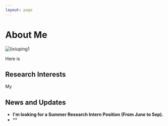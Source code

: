 ```yaml
---
layout: page
---
```


# About Me

![lixiuping1](D:\website\Github个人站\BillionLee.github.io\lixiuping1.jpg)

Here is

## Research Interests

My 

## News and Updates

- **I'm looking for a Summer Research Intern Position (From June to Sep).**
- **
